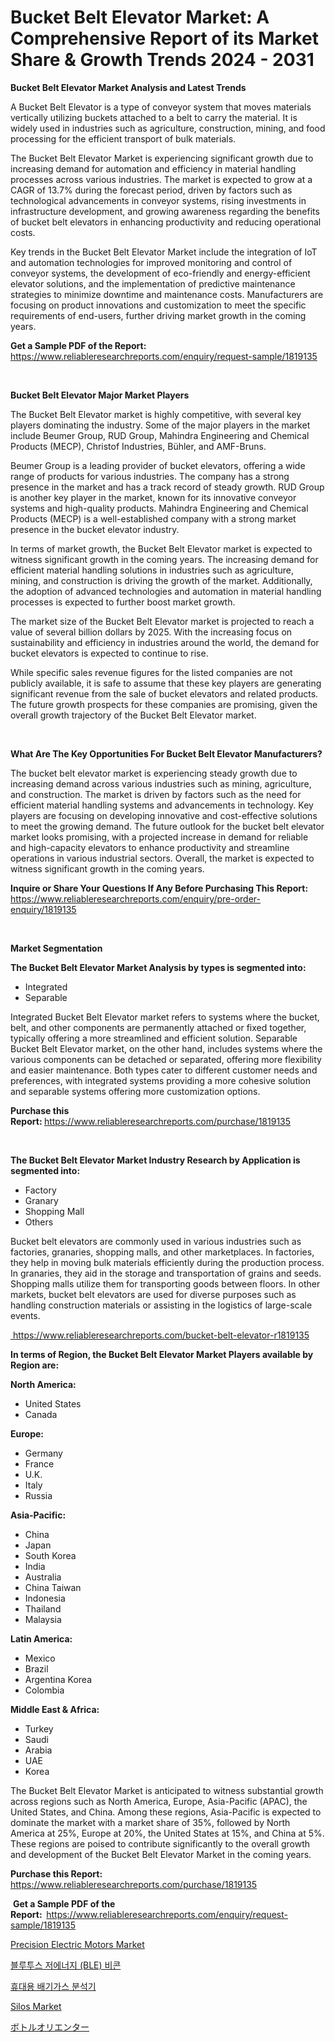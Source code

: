 <p><h1>Bucket Belt Elevator Market: A Comprehensive Report of its Market Share & Growth Trends 2024 - 2031</h1></p><p><strong>Bucket Belt Elevator Market Analysis and Latest Trends</strong></p>
<p><p>A Bucket Belt Elevator is a type of conveyor system that moves materials vertically utilizing buckets attached to a belt to carry the material. It is widely used in industries such as agriculture, construction, mining, and food processing for the efficient transport of bulk materials.</p><p>The Bucket Belt Elevator Market is experiencing significant growth due to increasing demand for automation and efficiency in material handling processes across various industries. The market is expected to grow at a CAGR of 13.7% during the forecast period, driven by factors such as technological advancements in conveyor systems, rising investments in infrastructure development, and growing awareness regarding the benefits of bucket belt elevators in enhancing productivity and reducing operational costs.</p><p>Key trends in the Bucket Belt Elevator Market include the integration of IoT and automation technologies for improved monitoring and control of conveyor systems, the development of eco-friendly and energy-efficient elevator solutions, and the implementation of predictive maintenance strategies to minimize downtime and maintenance costs. Manufacturers are focusing on product innovations and customization to meet the specific requirements of end-users, further driving market growth in the coming years.</p></p>
<p><strong>Get a Sample PDF of the Report:&nbsp;</strong> <a href="https://www.reliableresearchreports.com/enquiry/request-sample/1819135">https://www.reliableresearchreports.com/enquiry/request-sample/1819135</a></p>
<p>&nbsp;</p>
<p><strong>Bucket Belt Elevator Major Market Players</strong></p>
<p><p>The Bucket Belt Elevator market is highly competitive, with several key players dominating the industry. Some of the major players in the market include Beumer Group, RUD Group, Mahindra Engineering and Chemical Products (MECP), Christof Industries, Bühler, and AMF-Bruns. </p><p>Beumer Group is a leading provider of bucket elevators, offering a wide range of products for various industries. The company has a strong presence in the market and has a track record of steady growth. RUD Group is another key player in the market, known for its innovative conveyor systems and high-quality products. Mahindra Engineering and Chemical Products (MECP) is a well-established company with a strong market presence in the bucket elevator industry.</p><p>In terms of market growth, the Bucket Belt Elevator market is expected to witness significant growth in the coming years. The increasing demand for efficient material handling solutions in industries such as agriculture, mining, and construction is driving the growth of the market. Additionally, the adoption of advanced technologies and automation in material handling processes is expected to further boost market growth.</p><p>The market size of the Bucket Belt Elevator market is projected to reach a value of several billion dollars by 2025. With the increasing focus on sustainability and efficiency in industries around the world, the demand for bucket elevators is expected to continue to rise.</p><p>While specific sales revenue figures for the listed companies are not publicly available, it is safe to assume that these key players are generating significant revenue from the sale of bucket elevators and related products. The future growth prospects for these companies are promising, given the overall growth trajectory of the Bucket Belt Elevator market.</p></p>
<p>&nbsp;</p>
<p><strong>What Are The Key Opportunities For Bucket Belt Elevator Manufacturers?</strong></p>
<p><p>The bucket belt elevator market is experiencing steady growth due to increasing demand across various industries such as mining, agriculture, and construction. The market is driven by factors such as the need for efficient material handling systems and advancements in technology. Key players are focusing on developing innovative and cost-effective solutions to meet the growing demand. The future outlook for the bucket belt elevator market looks promising, with a projected increase in demand for reliable and high-capacity elevators to enhance productivity and streamline operations in various industrial sectors. Overall, the market is expected to witness significant growth in the coming years.</p></p>
<p><strong>Inquire or Share Your Questions If Any Before Purchasing This Report:</strong> <a href="https://www.reliableresearchreports.com/enquiry/pre-order-enquiry/1819135">https://www.reliableresearchreports.com/enquiry/pre-order-enquiry/1819135</a></p>
<p>&nbsp;</p>
<p><strong>Market Segmentation</strong></p>
<p><strong>The Bucket Belt Elevator Market Analysis by types is segmented into:</strong></p>
<p><ul><li>Integrated</li><li>Separable</li></ul></p>
<p><p>Integrated Bucket Belt Elevator market refers to systems where the bucket, belt, and other components are permanently attached or fixed together, typically offering a more streamlined and efficient solution. Separable Bucket Belt Elevator market, on the other hand, includes systems where the various components can be detached or separated, offering more flexibility and easier maintenance. Both types cater to different customer needs and preferences, with integrated systems providing a more cohesive solution and separable systems offering more customization options.</p></p>
<p><strong>Purchase this Report:&nbsp;</strong><a href="https://www.reliableresearchreports.com/purchase/1819135">https://www.reliableresearchreports.com/purchase/1819135</a></p>
<p>&nbsp;</p>
<p><strong>The Bucket Belt Elevator Market Industry Research by Application is segmented into:</strong></p>
<p><ul><li>Factory</li><li>Granary</li><li>Shopping Mall</li><li>Others</li></ul></p>
<p><p>Bucket belt elevators are commonly used in various industries such as factories, granaries, shopping malls, and other marketplaces. In factories, they help in moving bulk materials efficiently during the production process. In granaries, they aid in the storage and transportation of grains and seeds. Shopping malls utilize them for transporting goods between floors. In other markets, bucket belt elevators are used for diverse purposes such as handling construction materials or assisting in the logistics of large-scale events.</p></p>
<p><a href="https://www.reliableresearchreports.com/bucket-belt-elevator-r1819135">&nbsp;https://www.reliableresearchreports.com/bucket-belt-elevator-r1819135</a></p>
<p><strong>In terms of Region, the Bucket Belt Elevator Market Players available by Region are:</strong></p>
<p>
    <p> <strong> North America: </strong>
        <ul>
            <li>United States</li>
            <li>Canada</li>
        </ul>
        </p> 
    <p> <strong> Europe: </strong>
        <ul>
            <li>Germany</li>
            <li>France</li>
            <li>U.K.</li>
            <li>Italy</li>
            <li>Russia</li>
        </ul>
        </p> 
    <p> <strong> Asia-Pacific: </strong>
        <ul>
            <li>China</li>
            <li>Japan</li>
            <li>South Korea</li>
            <li>India</li>
            <li>Australia</li>
            <li>China Taiwan</li>
            <li>Indonesia</li>
            <li>Thailand</li>
            <li>Malaysia</li>
        </ul>
        </p> 
    <p> <strong> Latin America: </strong>
        <ul>
            <li>Mexico</li>
            <li>Brazil</li>
            <li>Argentina Korea</li>
            <li>Colombia</li>
        </ul>
        </p> 
    <p> <strong> Middle East & Africa: </strong>
        <ul>
            <li>Turkey</li>
            <li>Saudi</li>
            <li>Arabia</li>
            <li>UAE</li>
            <li>Korea</li>
        </ul>
    </p>
    </p>
<p><p>The Bucket Belt Elevator Market is anticipated to witness substantial growth across regions such as North America, Europe, Asia-Pacific (APAC), the United States, and China. Among these regions, Asia-Pacific is expected to dominate the market with a market share of 35%, followed by North America at 25%, Europe at 20%, the United States at 15%, and China at 5%. These regions are poised to contribute significantly to the overall growth and development of the Bucket Belt Elevator Market in the coming years.</p></p>
<p><strong>Purchase this Report: </strong><a href="https://www.reliableresearchreports.com/purchase/1819135">https://www.reliableresearchreports.com/purchase/1819135</a></p>
<p>&nbsp;<strong>Get a Sample PDF of the Report:&nbsp;&nbsp;</strong><a href="https://www.reliableresearchreports.com/enquiry/request-sample/1819135">https://www.reliableresearchreports.com/enquiry/request-sample/1819135</a></p>
<p><strong></strong></p>
<p><p><a href="https://github.com/lbird53714/Market-Research-Report-List-5/blob/main/precision-electric-motors-market.md">Precision Electric Motors Market</a></p><p><a href="https://github.com/TimmyMann6767/Market-Research-Report-List-2/blob/main/6774494166713.md">블루투스 저에너지 (BLE) 비콘</a></p><p><a href="https://github.com/JeromeRtyau89966/Market-Research-Report-List-2/blob/main/8062591166714.md">휴대용 배기가스 분석기</a></p><p><a href="https://github.com/dringals/Market-Research-Report-List-4/blob/main/silos-market.md">Silos Market</a></p><p><a href="https://github.com/LizaHeller2023/Market-Research-Report-List-1/blob/main/1244148156019.md">ボトルオリエンター</a></p></p>